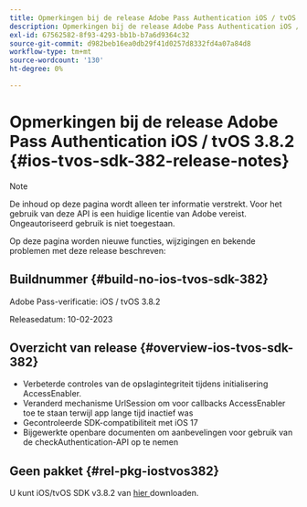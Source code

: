 ```yaml
---
title: Opmerkingen bij de release Adobe Pass Authentication iOS / tvOS 3.8.2
description: Opmerkingen bij de release Adobe Pass Authentication iOS / tvOS 3.8.2
exl-id: 67562582-8f93-4293-bb1b-b7a6d9364c32
source-git-commit: d982beb16ea0db29f41d0257d8332fd4a07a84d8
workflow-type: tm+mt
source-wordcount: '130'
ht-degree: 0%

---
```


# Opmerkingen bij de release Adobe Pass Authentication iOS / tvOS 3.8.2 {#ios-tvos-sdk-382-release-notes}

>[!NOTE]
>
>De inhoud op deze pagina wordt alleen ter informatie verstrekt. Voor het gebruik van deze API is een huidige licentie van Adobe vereist. Ongeautoriseerd gebruik is niet toegestaan.

Op deze pagina worden nieuwe functies, wijzigingen en bekende problemen met deze release beschreven:

## Buildnummer {#build-no-ios-tvos-sdk-382}

Adobe Pass-verificatie: iOS / tvOS 3.8.2

Releasedatum: 10-02-2023



## Overzicht van release {#overview-ios-tvos-sdk-382}

* Verbeterde controles van de opslagintegriteit tijdens initialisering AccessEnabler.
* Veranderd mechanisme UrlSession om voor callbacks AccessEnabler toe te staan terwijl app lange tijd inactief was
* Gecontroleerde SDK-compatibiliteit met iOS 17
* Bijgewerkte openbare documenten om aanbevelingen voor gebruik van de checkAuthentication-API op te nemen


## Geen pakket {#rel-pkg-iostvos382}

U kunt iOS/tvOS SDK v3.8.2 van [ hier ](https://tve.zendesk.com/hc/en-us/articles/204963209-iOS-tvOS-Native-AccessEnabler-Library) downloaden.
